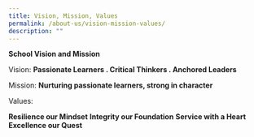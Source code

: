 ```yaml
---
title: Vision, Mission, Values
permalink: /about-us/vision-mission-values/
description: ""
---
```

**School Vision and Mission**

Vision: **Passionate Learners . Critical Thinkers . Anchored Leaders**

Mission: **Nurturing passionate learners, strong in character**

Values: 

**Resilience our Mindset**
**Integrity our Foundation**
**Service with a Heart**
**Excellence our Quest**
